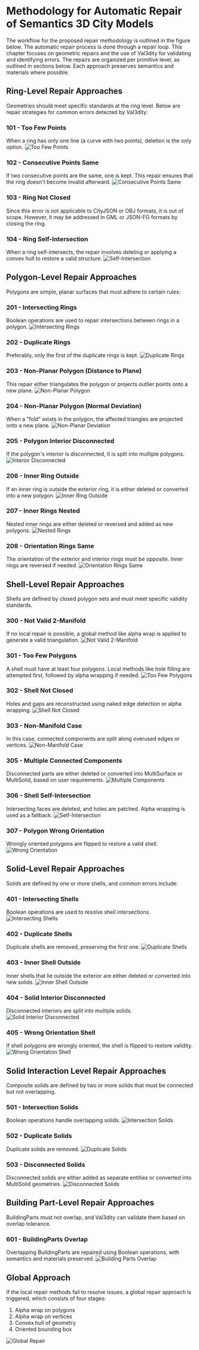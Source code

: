 # Methodology for Automatic Repair of Semantics 3D City Models
The workflow for the proposed repair methodology is outlined in the figure below. The automatic repair process is done through a repair loop. This chapter focuses on geometric repairs and the use of Val3dity for validating and identifying errors. The repairs are organized per primitive level, as outlined in sections below. Each approach preserves semantics and materials where possible.

## Ring-Level Repair Approaches
Geometries should meet specific standards at the ring level. Below are repair strategies for common errors detected by Val3dity:

### 101 - Too Few Points
When a ring has only one line (a curve with two points), deletion is the only option.
![Too Few Points](_images/Repairs/Repair101.svg)

### 102 - Consecutive Points Same
If two consecutive points are the same, one is kept. This repair ensures that the ring doesn't become invalid afterward.
![Consecutive Points Same](_images/Repairs/Repair102.svg)

### 103 - Ring Not Closed
Since this error is not applicable to CityJSON or OBJ formats, it is out of scope. However, it may be addressed in GML or JSON-FG formats by closing the ring.

### 104 - Ring Self-Intersection
When a ring self-intersects, the repair involves deleting or applying a convex hull to restore a valid structure.
![Self-Intersection](_images/Repairs/Repair104.svg)

## Polygon-Level Repair Approaches
Polygons are simple, planar surfaces that must adhere to certain rules:

### 201 - Intersecting Rings
Boolean operations are used to repair intersections between rings in a polygon.
![Intersecting Rings](_images/Repairs/Repair201_exterior.svg)

### 202 - Duplicate Rings
Preferably, only the first of the duplicate rings is kept.
![Duplicate Rings](_images/Repairs/Repair202.svg)

### 203 - Non-Planar Polygon (Distance to Plane)
This repair either triangulates the polygon or projects outlier points onto a new plane.
![Non-Planar Polygon](_images/Repairs/Repair203.svg)

### 204 - Non-Planar Polygon (Normal Deviation)
When a "fold" exists in the polygon, the affected triangles are projected onto a new plane.
![Non-Planar Deviation](_images/Repairs/Repair204.svg)

### 205 - Polygon Interior Disconnected
If the polygon's interior is disconnected, it is split into multiple polygons.
![Interior Disconnected](_images/Repairs/Repair205.svg)

### 206 - Inner Ring Outside
If an inner ring is outside the exterior ring, it is either deleted or converted into a new polygon.
![Inner Ring Outside](_images/Repairs/Repair206.svg)

### 207 - Inner Rings Nested
Nested inner rings are either deleted or reversed and added as new polygons.
![Nested Rings](_images/Repairs/Repair307.svg)

### 208 - Orientation Rings Same
The orientation of the exterior and interior rings must be opposite. Inner rings are reversed if needed.
![Orientation Rings Same](_images/Repairs/Repair208.svg)

## Shell-Level Repair Approaches
Shells are defined by closed polygon sets and must meet specific validity standards.

### 300 - Not Valid 2-Manifold
If no local repair is possible, a global method like alpha wrap is applied to generate a valid triangulation.
![Not Valid 2-Manifold](_images/Repairs/Repair300.svg)

### 301 - Too Few Polygons
A shell must have at least four polygons. Local methods like hole filling are attempted first, followed by alpha wrapping if needed.
![Too Few Polygons](_images/Repairs/Repair301.svg)

### 302 - Shell Not Closed
Holes and gaps are reconstructed using naked edge detection or alpha wrapping.
![Shell Not Closed](_images/Repairs/Repair302.svg)

### 303 - Non-Manifold Case
In this case, connected components are split along overused edges or vertices.
![Non-Manifold Case](_images/Repairs/Repair303.svg)

### 305 - Multiple Connected Components
Disconnected parts are either deleted or converted into MultiSurface or MultiSolid, based on user requirements.
![Multiple Components](_images/Repairs/Repair305.svg)

### 306 - Shell Self-Intersection
Intersecting faces are deleted, and holes are patched. Alpha wrapping is used as a fallback.
![Self-Intersection](_images/Repairs/Repair306.svg)

### 307 - Polygon Wrong Orientation
Wrongly oriented polygons are flipped to restore a valid shell.
![Wrong Orientation](_images/Repairs/Repair307.svg)

## Solid-Level Repair Approaches
Solids are defined by one or more shells, and common errors include:

### 401 - Intersecting Shells
Boolean operations are used to resolve shell intersections.
![Intersecting Shells](_images/Repairs/Repair401_exterior.svg)

### 402 - Duplicate Shells
Duplicate shells are removed, preserving the first one.
![Duplicate Shells](_images/Repairs/Repair402.svg)

### 403 - Inner Shell Outside
Inner shells that lie outside the exterior are either deleted or converted into new solids.
![Inner Shell Outside](_images/Repairs/Repair403.svg)

### 404 - Solid Interior Disconnected
Disconnected interiors are split into multiple solids.
![Solid Interior Disconnected](_images/Repairs/Repair404.svg)

### 405 - Wrong Orientation Shell
If shell polygons are wrongly oriented, the shell is flipped to restore validity.
![Wrong Orientation Shell](_images/Repairs/Repair405.svg)

## Solid Interaction Level Repair Approaches
Composite solids are defined by two or more solids that must be connected but not overlapping.

### 501 - Intersection Solids
Boolean operations handle overlapping solids.
![Intersection Solids](_images/Repairs/Repair501.svg)

### 502 - Duplicate Solids
Duplicate solids are removed.
![Duplicate Solids](_images/Repairs/Repair502.svg)

### 503 - Disconnected Solids
Disconnected solids are either added as separate entities or converted into MultiSolid geometries.
![Disconnected Solids](_images/Repairs/Repair503.svg)

## Building Part-Level Repair Approaches
BuildingParts must not overlap, and Val3dity can validate them based on overlap tolerance.

### 601 - BuildingParts Overlap
Overlapping BuildingParts are repaired using Boolean operations, with semantics and materials preserved.
![Building Parts Overlap](_images/Repairs/Repair601.svg)

## Global Approach
If the local repair methods fail to resolve issues, a global repair approach is triggered, which consists of four stages:
1. Alpha wrap on polygons
2. Alpha wrap on vertices
3. Convex hull of geometry
4. Oriented bounding box

![Global Repair](_images/Repairs/RepairGlobal.svg)
